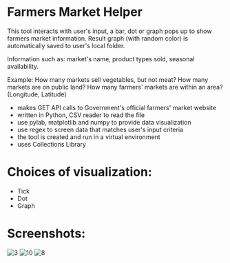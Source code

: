 # Farmers Market Helper
This tool interacts with user's input, a bar, dot or graph pops up to show farmers market information. 
Result graph (with random color) is automatically saved to user's local folder.

Information such as:
market's name, product types sold, seasonal availability.

Example: 
How many markets sell vegetables, but not meat?
How many markets are on public land?
How many farmers' markets are within an area? (Longitude, Latitude)

- makes GET API calls to Government's official farmers' market website
- written in Python, CSV reader to read the file
- use pylab, matplotlib and numpy to provide data visualization
- use regex to screen data that matches user's input criteria
- the tool is created and run in a virtual environment
- uses Collections Library


# Choices of visualization:
- Tick
- Dot 
- Graph

# Screenshots:
![3](https://cloud.githubusercontent.com/assets/5422263/25247190/062bd1d4-25bf-11e7-8ea4-641f471da3d5.png)
![10](https://cloud.githubusercontent.com/assets/5422263/25247326/6306b4c8-25bf-11e7-9d5e-3d28dbc59549.png)
![8](https://cloud.githubusercontent.com/assets/5422263/25247187/046a7328-25bf-11e7-9be4-21e9191162be.png)
